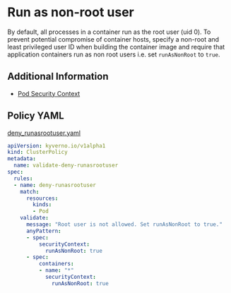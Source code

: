 # Run as non-root user

By default, all processes in a container run as the root user (uid 0). To prevent potential compromise of container hosts, specify a non-root and least privileged user ID when building the container image and require that application containers run as non root users i.e. set `runAsNonRoot` to `true`.

## Additional Information

* [Pod Security Context](https://kubernetes.io/docs/tasks/configure-pod-container/security-context/)

## Policy YAML 

[deny_runasrootuser.yaml](best_practices/deny_runasrootuser.yaml) 

````yaml
apiVersion: kyverno.io/v1alpha1
kind: ClusterPolicy
metadata:
  name: validate-deny-runasrootuser
spec:
  rules:
  - name: deny-runasrootuser
    match:
      resources:
        kinds:
        - Pod
    validate:
      message: "Root user is not allowed. Set runAsNonRoot to true."
      anyPattern:
      - spec:
          securityContext:
            runAsNonRoot: true
      - spec:
          containers:
          - name: "*"
            securityContext:
              runAsNonRoot: true
````
